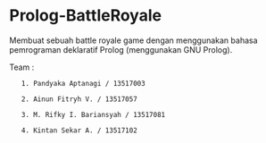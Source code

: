 # Prolog-BattleRoyale

Membuat sebuah battle royale game dengan menggunakan bahasa pemrograman deklaratif Prolog (menggunakan GNU Prolog).

Team : 

       1. Pandyaka Aptanagi / 13517003

       2. Ainun Fitryh V. / 13517057
       
       3. M. Rifky I. Bariansyah / 13517081 
       
       4. Kintan Sekar A. / 13517102 
       

